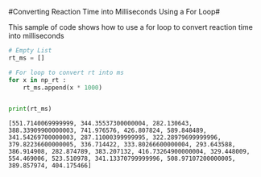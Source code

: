 #Converting Reaction Time into Milliseconds Using a For Loop#

This sample of code shows how to use a for loop to convert reaction time into milliseconds


```python
# Empty List
rt_ms = []

# For loop to convert rt into ms
for x in np_rt :
    rt_ms.append(x * 1000)


print(rt_ms)
```

    [551.7140069999999, 344.35537300000004, 282.130643, 388.33909900000003, 741.976576, 426.807824, 589.848489, 341.54269700000003, 287.11000399999995, 322.28979699999996, 379.82236600000005, 336.714422, 333.80266600000004, 293.643588, 386.914908, 282.874789, 383.207132, 416.73264900000004, 329.448009, 554.469006, 523.510978, 341.13370799999996, 508.97107200000005, 389.857974, 404.175466]

